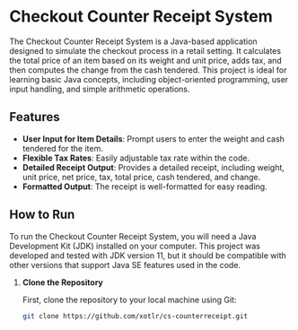 # Checkout Counter Receipt System

The Checkout Counter Receipt System is a Java-based application designed to simulate the checkout process in a retail setting. It calculates the total price of an item based on its weight and unit price, adds tax, and then computes the change from the cash tendered. This project is ideal for learning basic Java concepts, including object-oriented programming, user input handling, and simple arithmetic operations.

## Features

- **User Input for Item Details**: Prompt users to enter the weight and cash tendered for the item.
- **Flexible Tax Rates**: Easily adjustable tax rate within the code.
- **Detailed Receipt Output**: Provides a detailed receipt, including weight, unit price, net price, tax, total price, cash tendered, and change.
- **Formatted Output**: The receipt is well-formatted for easy reading.

## How to Run

To run the Checkout Counter Receipt System, you will need a Java Development Kit (JDK) installed on your computer. This project was developed and tested with JDK version 11, but it should be compatible with other versions that support Java SE features used in the code.

1. **Clone the Repository**

   First, clone the repository to your local machine using Git:

   ```bash
   git clone https://github.com/xotlr/cs-counterreceipt.git
